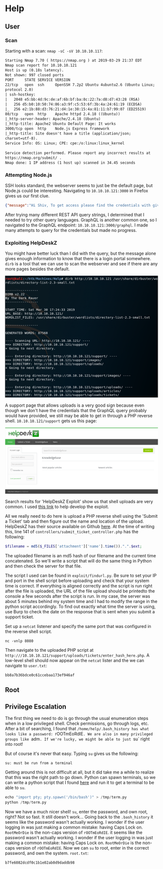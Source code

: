 # Help

## User

### Scan
Starting with a scan: `nmap -sC -sV 10.10.10.117`:
```
Starting Nmap 7.70 ( https://nmap.org ) at 2019-03-29 21:37 EDT
Nmap scan report for 10.10.10.121
Host is up (0.18s latency).
Not shown: 997 closed ports
PORT     STATE SERVICE VERSION
22/tcp   open  ssh     OpenSSH 7.2p2 Ubuntu 4ubuntu2.6 (Ubuntu Linux; protocol 2.0)
| ssh-hostkey: 
|   2048 e5:bb:4d:9c:de:af:6b:bf:ba:8c:22:7a:d8:d7:43:28 (RSA)
|   256 d5:b0:10:50:74:86:a3:9f:c5:53:6f:3b:4a:24:61:19 (ECDSA)
|_  256 e2:1b:88:d3:76:21:d4:1e:38:15:4a:81:11:b7:99:07 (ED25519)
80/tcp   open  http    Apache httpd 2.4.18 ((Ubuntu))
|_http-server-header: Apache/2.4.18 (Ubuntu)
|_http-title: Apache2 Ubuntu Default Page: It works
3000/tcp open  http    Node.js Express framework
|_http-title: Site doesn't have a title (application/json; charset=utf-8).
Service Info: OS: Linux; CPE: cpe:/o:linux:linux_kernel

Service detection performed. Please report any incorrect results at https://nmap.org/submit/ .
Nmap done: 1 IP address (1 host up) scanned in 34.45 seconds
```
### Attempting Node.js
SSH looks standard, the webserver seems to just be the default page, but Node.js could be interesting. Navigating to `10.10.10.121:3000` in Firefox gives us our first clue.
```json
{"message":"Hi Shiv, To get access please find the credentials with given query"}
```
After trying many different REST API query strings, I determined that I needed to try other query languages. GraphQL is another common one, so I navigated to the GraphQL endpoint: `10.10.10.121:3000/graphql`. I made many attempts to query for the credentials but made no progress. 

### Exploiting HelpDeskZ
You might have better luck than I did with the query, but the message alone gives enough information to know that there is a login portal somewhere. `dirb` is a tool that we can use to scan the webserver and see if there are any more pages besides the default.

![DIRB](images/dirb.png "Img") 

A support page that allows uploads is a very good sign because even though we don't have the credentials that the GraphQL query probably would have provided, we still may be able to get in through a PHP reverse shell. `10.10.10.121/support` gets us this page:

![HelpDeskZ](images/support.png "Img")

Search results for 'HelpDeskZ Exploit' show us that shell uploads are very common. I used [this link](https://packetstormsecurity.com/files/138548/HelpDeskz-1.0.2-Shell-Upload.html) to help develop the exploit. 

All we really need to do here is upload a PHP reverse shell using the 'Submit a Ticket' tab and then figure out the name and location of the upload. HelpDeskZ has their source available on Github [here](https://github.com/evolutionscript/HelpDeskZ-1.0). At the time of writing this, line 141 of `controllers/submit_ticket_controller.php` has the following:
```php
$filename = md5($_FILES['attachment']['name'].time()).".".$ext;
```
The uploaded filename is an md5 hash of our filename and the current time concatenated. So we'll write a script that will do the same thing in Python and then check the server for that file. 

The script I used can be found in `exploit/findurl.py`. Be sure to set your IP and port in the shell script before uploading and check that your system time is correct. If everything is aligned correctly and the script is run right after the file is uploaded, the URL of the file upload should be printedto the console a few seconds after the script is run. In my case, the server was about 5 minutes behind my system time and I had to modify the range in the python script accordingly. To find out exactly what time the server is using, use Burp to check the date on the response that is sent when you submit a support ticket.

Set up a `netcat` listener and specify the same port that was configured in the reverse shell script.
```
nc -vnlp 8080
```
Then navigate to the uploaded PHP script at `http:///10.10.10.121/support/uploads/tickets/enter_hash_here.php`. A low-level shell should now appear on the `netcat` lister and the we can navigate to `user.txt`:
```
bb8a7b36bdce0c61ccebaa173ef946af
```

## Root

## Privilege Escalation
The first thing we need to do is go through the usual enumeration steps when in a low privileged shell. Check permissions, go through logs, etc. After a bit of searching, I found that `/home/help/.bash_history has what looks like a password: `rOOTmEoRdIE`. We are also in many privileged groups like `adm`. If we're lucky, we might be able to just `su` right into root!

But of course it's never that easy. Typing `su` gives us the following:
```
su: must be run from a terminal
```
Getting around this is not difficult at all, but it did take me a while to realize that this was the right path to go down. Python can spawn terminals, so we can write a python script that I found [here](http://evertpot.com/189) and run it to get a terminal to be able to `su`.
```python
echo "import pty; pty.spawn('/bin/bash')" > /tmp/term.py
python /tmp/term.py
```
Now we have a much nicer shell! `su`, enter the password, and own root, right? Not so fast. It still doesn't work... Going back to the `.bash_history` it seems like the password wasn't actually working. I wonder if the user logging in was just making a common mistake: having Caps Lock on. `RootMeOrDie` is the non-caps version of `rOOTmEoRdIE`.  it seems like the password wasn't actually working. I wonder if the user logging in was just making a common mistake: having Caps Lock on. `RootMeOrDie` is the non-caps version of `rOOTmEoRdIE`. Now we can `su` to root, enter in the correct password, and own the system. `root.txt`:
```
b7fe6082dcdf0c1b1e02ab0d9daddb98
```

